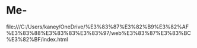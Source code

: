 # Me-
file:///C:/Users/kaney/OneDrive/%E3%83%87%E3%82%B9%E3%82%AF%E3%83%88%E3%83%83%E3%83%97/web%E3%83%87%E3%83%BC%E3%82%BF/index.html
